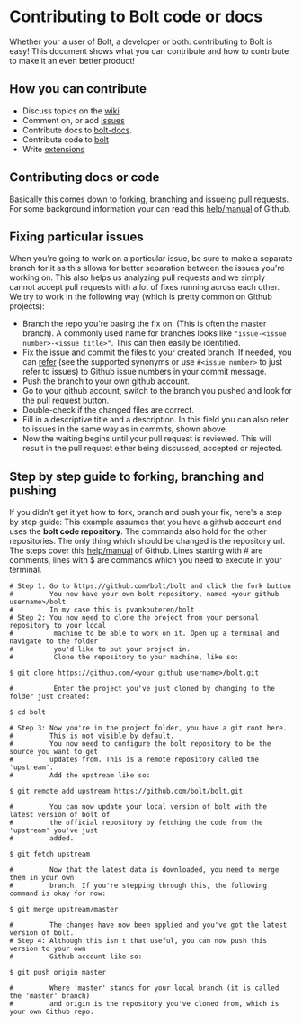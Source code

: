 Contributing to Bolt code or docs
=================================

Whether your a user of Bolt, a developer or both: contributing to Bolt is easy!
This document shows what you can contribute and how to contribute to make it an even better
product!

How you can contribute
----------------------

- Discuss topics on the [wiki](https://github.com/bolt/bolt/wiki)
- Comment on, or add [issues](https://github.com/bolt/bolt/issues?state=open)
- Contribute docs to [bolt-docs](https://github.com/bolt/bolt-docs).
- Contribute code to [bolt](https://github.com/bolt/bolt)
- Write [extensions](https://github.com/bolt/bolt-docs/blob/master/source/extensions.md)

Contributing docs or code
-------------------------

Basically this comes down to forking, branching and issueing pull requests. For some background information your can read this [help/manual](https://help.github.com/articles/fork-a-repo) of Github.

Fixing particular issues
------------------------

When you're going to work on a particular issue, be sure to make a separate branch for it as this allows for better separation between the issues you're working on. This also helps us analyzing pull requests and we simply cannot accept pull requests with a lot of fixes running across each other.
We try to work in the following way (which is pretty common on Github projects):

- Branch the repo you're basing the fix on. (This is often the master branch). A commonly used name for branches looks like `"issue-<issue number>-<issue title>"`. This can then easily be identified.
- Fix the issue and commit the files to your created branch. If needed, you can [refer](https://github.com/blog/831-issues-2-0-the-next-generation) (see the supported synonyms or use `#<issue number>` to just refer to issues) to Github issue numbers in your commit message.
- Push the branch to your own github account.
- Go to your github account, switch to the branch you pushed and look for the pull request button.
- Double-check if the changed files are correct.
- Fill in a descriptive title and a description. In this field you can also refer to issues in the same way as in commits, shown above.
- Now the waiting begins until your pull request is reviewed. This will result in the pull request either being discussed, accepted or rejected.

Step by step guide to forking, branching and pushing
----------------------------------------------------

If you didn't get it yet how to fork, branch and push your fix, here's a step by step guide:
This example assumes that you have a github account and uses the **bolt code repository**. The commands also hold for the other repositories. The only thing which should be changed is the repository url. The steps cover this [help/manual](https://help.github.com/articles/fork-a-repo) of Github.
Lines starting with # are comments, lines with $ are commands which you need to execute in your terminal.

	# Step 1: Go to https://github.com/bolt/bolt and click the fork button
	#         You now have your own bolt repository, named <your github username>/bolt
	#         In my case this is pvankouteren/bolt
	# Step 2: You now need to clone the project from your personal repository to your local 
	#		   machine to be able to work on it. Open up a terminal and navigate to the folder 
	#		   you'd like to put your project in.
	# 		   Clone the repository to your machine, like so:
	
	$ git clone https://github.com/<your github username>/bolt.git
	
	# 		   Enter the project you've just cloned by changing to the folder just created:
	
	$ cd bolt
	
	# Step 3: Now you're in the project folder, you have a git root here. 
	#         This is not visible by default.
	#		  You now need to configure the bolt repository to be the source you want to get
	#		  updates from. This is a remote repository called the 'upstream'. 
	#		  Add the upstream like so:
	
	$ git remote add upstream https://github.com/bolt/bolt.git
	
	#		  You can now update your local version of bolt with the latest version of bolt of 
	#		  the official repository by fetching the code from the 'upstream' you've just
	#		  added.
	
	$ git fetch upstream
	
	#		  Now that the latest data is downloaded, you need to merge them in your own
	#		  branch. If you're stepping through this, the following command is okay for now:
	
	$ git merge upstream/master
	
	#		  The changes have now been applied and you've got the latest version of bolt.
	# Step 4: Although this isn't that useful, you can now push this version to your own 
	#		  Github account like so:
	
	$ git push origin master
	
	#		  Where 'master' stands for your local branch (it is called the 'master' branch)
	#		  and origin is the repository you've cloned from, which is your own Github repo.
	